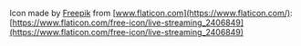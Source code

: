 Icon made by [Freepik](https://www.flaticon.com/authors/freepik) from [www.flaticon.com](https://www.flaticon.com/): [https://www.flaticon.com/free-icon/live-streaming_2406849](https://www.flaticon.com/free-icon/live-streaming_2406849)
